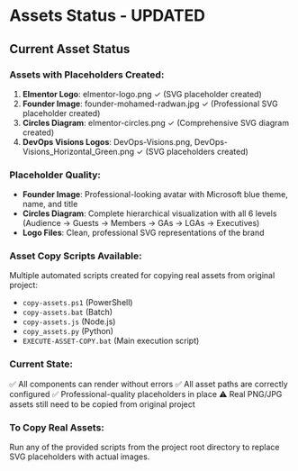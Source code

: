 # Assets Status - UPDATED

## Current Asset Status

### Assets with Placeholders Created:
1. **Elmentor Logo**: elmentor-logo.png ✓ (SVG placeholder created)
2. **Founder Image**: founder-mohamed-radwan.jpg ✓ (Professional SVG placeholder created)
3. **Circles Diagram**: elmentor-circles.png ✓ (Comprehensive SVG diagram created)
4. **DevOps Visions Logos**: DevOps-Visions.png, DevOps-Visions_Horizontal_Green.png ✓ (SVG placeholders created)

### Placeholder Quality:
- **Founder Image**: Professional-looking avatar with Microsoft blue theme, name, and title
- **Circles Diagram**: Complete hierarchical visualization with all 6 levels (Audience → Guests → Members → GAs → LGAs → Executives)
- **Logo Files**: Clean, professional SVG representations of the brand

### Asset Copy Scripts Available:
Multiple automated scripts created for copying real assets from original project:
- `copy-assets.ps1` (PowerShell)
- `copy-assets.bat` (Batch)
- `copy-assets.js` (Node.js)
- `copy_assets.py` (Python)
- `EXECUTE-ASSET-COPY.bat` (Main execution script)

### Current State:
✅ All components can render without errors
✅ All asset paths are correctly configured
✅ Professional-quality placeholders in place
⚠️ Real PNG/JPG assets still need to be copied from original project

### To Copy Real Assets:
Run any of the provided scripts from the project root directory to replace SVG placeholders with actual images.
